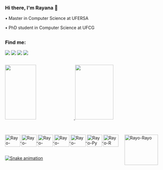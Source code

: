 ### Hi there, I'm Rayana 👋

• Master in Computer Science at UFERSA

• PhD student in Computer Science at UFCG 

##

### Find me: ​

<div>
  <a href="https://www.linkedin.com/in/rayanasouza/"><img src="https://img.shields.io/badge/LinkedIn-0077B5?style=for-the-badge&logo=linkedin&logoColor=white" class="media-object  img-responsive img-thumbnail"></a>
  <a href="mailto:rayana.azus@gmail.com"><img src="https://img.shields.io/badge/Gmail-D14836?style=for-the-badge&logo=gmail&logoColor=white" class="media-object  img-responsive img-thumbnail"></a>
  <a href="https://t.me/rayanarocha"><img src="https://img.shields.io/badge/Telegram-2CA5E0?style=for-the-badge&logo=telegram&logoColor=white" class="media-object  img-responsive img-thumbnail"></a>
  <a href="https://discord.gg/rVCA68hWpn"><img src="https://img.shields.io/badge/Discord-7289DA?style=for-the-badge&logo=discord&logoColor=white" class="media-object  img-responsive img-thumbnail"></a>
</div>

##

<div>
  <a href="https://beacons.ai/rayanarocha">
  <img height="180cm" width="45%" src="https://github-readme-stats.vercel.app/api?username=rayanarocha&show_icons=true&theme=dracula&include_all_commits=true"/>
  <img height="180cm" width="50%" src="https://github-readme-stats.vercel.app/api/top-langs/?username=rayanarocha&layout=compact&langs_count=16&theme=dracula"/>
</div>

##

<div style="display: inline_block"><br>
  <img align="center" alt="Rayo-Conda" height="40" width="50" src="https://cdn.jsdelivr.net/gh/devicons/devicon/icons/anaconda/anaconda-original.svg">
  <img align="center" alt="Rayo-Jupyter" height="40" width="50" src="https://cdn.jsdelivr.net/gh/devicons/devicon/icons/jupyter/jupyter-original-wordmark.svg">
  <img align="center" alt="Rayo-Latex" height="40" width="50" src="https://cdn.jsdelivr.net/gh/devicons/devicon/icons/latex/latex-original.svg">
  <img align="center" alt="Rayo-Oracle" height="40" width="50" src="https://cdn.jsdelivr.net/gh/devicons/devicon/icons/oracle/oracle-original.svg">
  <img align="center" alt="Rayo-Postgres" height="40" width="50" src="https://cdn.jsdelivr.net/gh/devicons/devicon/icons/postgresql/postgresql-original-wordmark.svg">
  <img align="center" alt="Rayo-Py" height="40" width="50" src="https://cdn.jsdelivr.net/gh/devicons/devicon/icons/python/python-original.svg">
  <img align="center" alt="Rayo-R" height="40" width="50" src="https://cdn.jsdelivr.net/gh/devicons/devicon/icons/r/r-original.svg">
  <img align="right" alt="Rayo-Rayo" height="100" width="110" src="https://i.picasion.com/pic92/4c93d79f1a6706c4f90917915e1a596d.gif">
</div>
                                                                                                                                 
 ##

 ![Snake animation](https://github.com/rayanarocha/rayanarocha/blob/output/github-contribution-grid-snake.svg)


<!--
**rayanarocha/rayanarocha** is a ✨ _special_ ✨ repository because its `README.md` (this file) appears on your GitHub profile.

Here are some ideas to get you started:

Links mencionados no vídeo:
Repositório do roteiro desse vídeo: https://github.com/rafaballerini/Perf...
Repositório do meu perfil - https://github.com/rafaballerini/rafa...
Guia de markdown - https://docs.pipz.com/central-de-ajud...
Site de emojis - https://emojipedia.org/search/?q=bag
Repositório do Github Stats - https://github.com/anuraghazra/github...
Site de Badges 1 - https://dev.to/envoy_/150-badges-for-...
Fazedor de gifs - https://picrew.me/image_maker/338224
Passo a passo de como adicionar a cobrinha de commit - https://www.instagram.com/p/CPjUBhXDNEE/
-->
